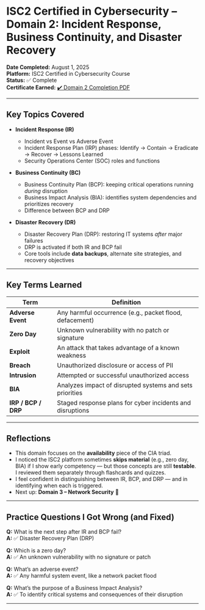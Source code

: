 # ISC2 Certified in Cybersecurity – Domain 2: Incident Response, Business Continuity, and Disaster Recovery

**Date Completed:** August 1, 2025  
**Platform:** ISC2 Certified in Cybersecurity Course  
**Status:** ✅ Complete  
**Certificate Earned:** [✔️ Domain 2 Completion PDF](../assets.md/domain2-certificate)

---

## Key Topics Covered

- **Incident Response (IR)**
  - Incident vs Event vs Adverse Event
  - Incident Response Plan (IRP) phases: Identify → Contain → Eradicate → Recover → Lessons Learned
  - Security Operations Center (SOC) roles and functions

- **Business Continuity (BC)**
  - Business Continuity Plan (BCP): keeping critical operations running *during* disruption
  - Business Impact Analysis (BIA): identifies system dependencies and prioritizes recovery
  - Difference between BCP and DRP

- **Disaster Recovery (DR)**
  - Disaster Recovery Plan (DRP): restoring IT systems *after* major failures
  - DRP is activated if both IR and BCP fail
  - Core tools include **data backups**, alternate site strategies, and recovery objectives

---

## Key Terms Learned

| Term | Definition |
|------|------------|
| **Adverse Event** | Any harmful occurrence (e.g., packet flood, defacement) |
| **Zero Day** | Unknown vulnerability with no patch or signature |
| **Exploit** | An attack that takes advantage of a known weakness |
| **Breach** | Unauthorized disclosure or access of PII |
| **Intrusion** | Attempted or successful unauthorized access |
| **BIA** | Analyzes impact of disrupted systems and sets priorities |
| **IRP / BCP / DRP** | Staged response plans for cyber incidents and disruptions |

---

## Reflections

- This domain focuses on the **availability** piece of the CIA triad.
- I noticed the ISC2 platform sometimes **skips material** (e.g., zero day, BIA) if I show early competency — but those concepts are still **testable**. I reviewed them separately through flashcards and quizzes.
- I feel confident in distinguishing between IR, BCP, and DRP — and in identifying when each is triggered.
- Next up: **Domain 3 – Network Security** 🚀

---

## Practice Questions I Got Wrong (and Fixed)

**Q:** What is the next step after IR and BCP fail?  
**A:** ✅ Disaster Recovery Plan (DRP)

**Q:** Which is a zero day?  
**A:** ✅ An unknown vulnerability with no signature or patch

**Q:** What’s an adverse event?  
**A:** ✅ Any harmful system event, like a network packet flood

**Q:** What’s the purpose of a Business Impact Analysis?  
**A:** ✅ To identify critical systems and consequences of their disruption

---

